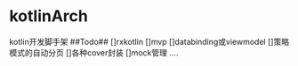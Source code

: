 # kotlinArch
kotlin开发脚手架
##Todo##
[]rxkotlin
[]mvp
[]databinding或viewmodel
[]策略模式的自动分页
[]各种cover封装
[]mock管理
....
